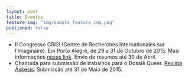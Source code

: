 ```yaml
---
layout: post
title: Eventos
feature-img: "img/sample_feature_img.png"
published: false
---
```


- II Congresso CRI2i (Centre de Recherches Internationales sur l’Imaginaire). Em Porto Alegre, de 29 a 31 de Outubro de 2015. Masi informações [nesse link](http://www.ufrgs.br/cri2i/). Envio de resumos até 30 de Abril.
- Chamada para submissão de trabalhos para o Dossiê Queer. [Revista Áskesis](http://www.revistaaskesis.ufscar.br/index.php/askesis). Submissão até 31 de Maio de 2015. 
